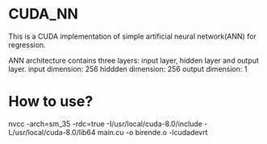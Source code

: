 # CUDA_NN

This is a CUDA implementation of simple artificial neural network(ANN) for regression. 

ANN architecture contains three layers: input layer, hidden layer and output layer.
input dimension: 256
hiddden dimension: 256
output  dimension: 1

# How to use?
nvcc -arch=sm_35 -rdc=true -I/usr/local/cuda-8.0/include -L/usr/local/cuda-8.0/lib64  main.cu -o birende.o  -lcudadevrt
